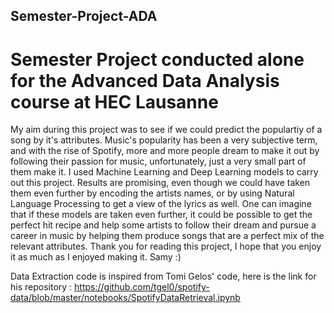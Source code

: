 ## Semester-Project-ADA
# Semester Project conducted alone for the Advanced Data Analysis course at HEC Lausanne
My aim during this project was to see if we could predict the populartiy of a song by it's attributes. Music's popularity has been a very subjective term, and with the rise of Spotify, more and more people dream to make it out by following their passion for music, unfortunately, just a very small part of them make it. 
I used Machine Learning and Deep Learning models to carry out this project.
Results are promising, even though we could have taken them even further by encoding the artists names, or by using Natural Language Processing to get a view of the lyrics as well. 
One can imagine that if these models are taken even further, it could be possible to get the perfect hit recipe and help some artists to follow their dream and pursue a career in music by helping them produce songs that are a perfect mix of the relevant attributes.
Thank you for reading this project, I hope that you enjoy it as much as I enjoyed making it.
Samy :) 

Data Extraction code is inspired from Tomi Gelos' code, here is the link for his repository : https://github.com/tgel0/spotify-data/blob/master/notebooks/SpotifyDataRetrieval.ipynb
